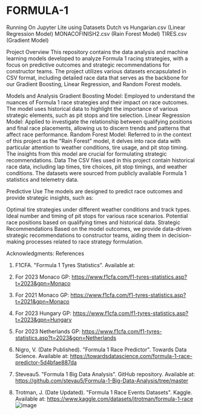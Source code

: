 # FORMULA-1

Running On Jupyter Lite using Datasets
Dutch vs Hungarian.csv (Linear Regression Model)
MONACOFINISH2.csv (Rain Forest Model)
TIRES.csv (Gradient Model)

Project Overview
This repository contains the data analysis and machine learning models developed to analyze Formula 1 racing strategies, with a focus on predictive outcomes and strategic recommendations for constructor teams. The project utilizes various datasets encapsulated in CSV format, including detailed race data that serves as the backbone for our Gradient Boosting, Linear Regression, and Random Forest models.

Models and Analysis
Gradient Boosting Model: Employed to understand the nuances of Formula 1 race strategies and their impact on race outcomes. The model uses historical data to highlight the importance of various strategic elements, such as pit stops and tire selection.
Linear Regression Model: Applied to investigate the relationship between qualifying positions and final race placements, allowing us to discern trends and patterns that affect race performance.
Random Forest Model: Referred to in the context of this project as the "Rain Forest" model, it delves into race data with particular attention to weather conditions, tire usage, and pit stop timing. The insights from this model are crucial for formulating strategic recommendations.
Data
The CSV files used in this project contain historical race data, including lap times, tire choices, pit stop timings, and weather conditions. The datasets were sourced from publicly available Formula 1 statistics and telemetry data.

Predictive Use
The models are designed to predict race outcomes and provide strategic insights, such as:

Optimal tire strategies under different weather conditions and track types.
Ideal number and timing of pit stops for various race scenarios.
Potential race positions based on qualifying times and historical data.
Strategic Recommendations
Based on the model outcomes, we provide data-driven strategic recommendations to constructor teams, aiding them in decision-making processes related to race strategy formulation.

Acknowledgments:
References
1.	F1CFA. "Formula 1 Tyres Statistics". Available at:

2.	For 2023 Monaco GP: https://www.f1cfa.com/f1-tyres-statistics.asp?t=2023&gpn=Monaco
3.	For 2021 Monaco GP: https://www.f1cfa.com/f1-tyres-statistics.asp?t=2021&gpn=Monaco
4.	For 2023 Hungary GP: https://www.f1cfa.com/f1-tyres-statistics.asp?t=2023&gpn=Hungary
5.	For 2023 Netherlands GP: https://www.f1cfa.com/f1-tyres-statistics.asp?t=2023&gpn=Netherlands

6.	Nigro, V. (Date Published). "Formula 1 Race Predictor". Towards Data Science. Available at: https://towardsdatascience.com/formula-1-race-predictor-5d4bfae887da

7.	Steveau5. "Formula 1 Big Data Analysis". GitHub repository. Available at: https://github.com/stevau5/Formula-1-Big-Data-Analysis/tree/master

8.	Trotman, J. (Date Updated). "Formula 1 Race Events Datasets". Kaggle. Available at: https://www.kaggle.com/datasets/jtrotman/formula-1-race
![image](https://github.com/Edgar0618/FORMULA-1/assets/124334110/f583a72e-bfc1-4ede-b2c1-0eac34ab8df0)
